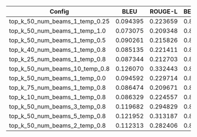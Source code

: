 | Config | BLEU | ROUGE-L | BERTScore |
|----------|----------|----------|----------|
| top_k_50_num_beams_1_temp_0.25 | 0.094395 | 0.223659 | 0.852543 |
| top_k_50_num_beams_1_temp_1.0 | 0.073075 | 0.209348 | 0.856090 |
| top_k_50_num_beams_1_temp_0.5 | 0.090261 | 0.215826 | 0.848454 |
| top_k_40_num_beams_1_temp_0.8 | 0.085135 | 0.221411 | 0.845139 |
| top_k_25_num_beams_1_temp_0.8 | 0.087344 | 0.212703 | 0.846659 |
| top_k_50_num_beams_10_temp_0.8 | 0.126070 | 0.332443 | 0.870765 |
| top_k_50_num_beams_1_temp_0.0 | 0.094592 | 0.229714 | 0.853408 |
| top_k_75_num_beams_1_temp_0.8 | 0.086474 | 0.209671 | 0.847688 |
| top_k_10_num_beams_1_temp_0.8 | 0.086329 | 0.224557 | 0.851953 |
| top_k_50_num_beams_3_temp_0.8 | 0.119682 | 0.294829 | 0.868226 |
| top_k_50_num_beams_5_temp_0.8 | 0.121952 | 0.313187 | 0.871245 |
| top_k_50_num_beams_2_temp_0.8 | 0.112313 | 0.282406 | 0.865394 |

